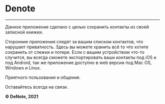 # Denote

---
Данное приложение сделано с целью сохранить контакты из своей записной книжки. 

Сторонние приложения следят за вашим списком контактов, что нарушает приватность. Здесь вы можете хранить всё то что хотите сохранить от слежки и потери. Если с вашим устройством что-то случится, вы всегда сможете экспортировать ваши контакты под iOS и под Android, так же приложение доступно в web версии под Mac OS, Windows и Linux.

Приятного пользования и общения.

Оставайтесь всегда на связи.

__© DeNote, 2021__
